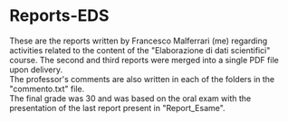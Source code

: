 # Reports-EDS
These are the reports written by Francesco Malferrari (me) regarding activities related to the content of the "Elaborazione di dati scientifici" course. 
The second and third reports were merged into a single PDF file upon delivery. <br>
The professor's comments are also written in each of the folders in the "commento.txt" file. <br>
The final grade was 30 and was based on the oral exam with the presentation of the last report present in "Report_Esame".
